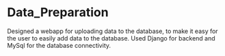 # Data_Preparation

Designed a webapp for uploading data to the database, to make it easy for the user to easily add data to the database.
Used Django for backend and MySql for the database connectivity.
